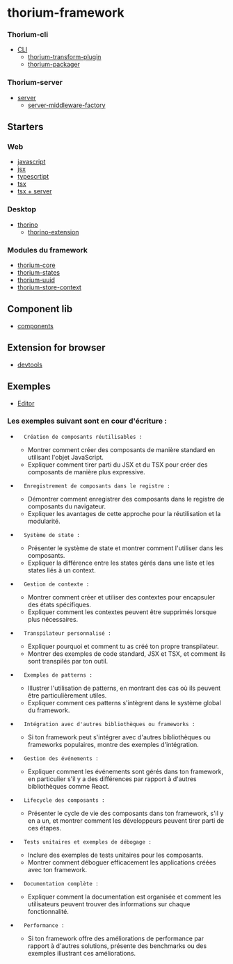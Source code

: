 # thorium-framework

### Thorium-cli
- [CLI](https://github.com/Odyssee-Software/thorium-cli)
    - [thorium-transform-plugin](https://github.com/Odyssee-Software/thorium-transform-plugin)
    - [thorium-packager](https://github.com/Odyssee-Software/thorium-packager)

### Thorium-server
- [server](https://github.com/Odyssee-Software/thorium-server)
    - [server-middleware-factory](https://github.com/Odyssee-Software/router-middleware-factory)

## Starters

### Web
- [javascript](https://github.com/Odyssee-Software/thorium-framework-javascript-starter)
- [jsx](https://github.com/Odyssee-Software/thorium-framework-jsx-starter)
- [typescrtipt](https://github.com/Odyssee-Software/thorium-framework-typescript-starter)
- [tsx](https://github.com/Odyssee-Software/thorium-framework-tsx-starter)
- [tsx + server](https://github.com/Odyssee-Software/thorium-framework-tsx-server-starter)

### Desktop
- [thorino](https://github.com/Odyssee-Software/thorino-starter)
    - [thorino-extension](https://github.com/Odyssee-Software/thorino-ipc-extension)

### Modules du framework
- [thorium-core](https://github.com/Odyssee-Software/thorium-core)
- [thorium-states](https://github.com/Odyssee-Software/thorium-states)
- [thorium-uuid](https://github.com/Odyssee-Software/thorium-uuid)
- [thorium-store-context](https://github.com/Odyssee-Software/thorium-store-context)

## Component lib
- [components](https://github.com/Odyssee-Software/thorium-components)

## Extension for browser
- [devtools](https://github.com/Odyssee-Software/thorium-devtool)

## Exemples
- [Editor](https://github.com/Odyssee-Software/editor-sample)

### Les exemples suivant sont en cour d'écriture : 

* 		Création de composants réutilisables :
    * Montrer comment créer des composants de manière standard en utilisant l'objet JavaScript.
    * Expliquer comment tirer parti du JSX et du TSX pour créer des composants de manière plus expressive.
* 		Enregistrement de composants dans le registre :
    * Démontrer comment enregistrer des composants dans le registre de composants du navigateur.
    * Expliquer les avantages de cette approche pour la réutilisation et la modularité.
* 		Système de state :
    * Présenter le système de state et montrer comment l'utiliser dans les composants.
    * Expliquer la différence entre les states gérés dans une liste et les states liés à un context.
* 		Gestion de contexte :
    * Montrer comment créer et utiliser des contextes pour encapsuler des états spécifiques.
    * Expliquer comment les contextes peuvent être supprimés lorsque plus nécessaires.
* 		Transpilateur personnalisé :
    * Expliquer pourquoi et comment tu as créé ton propre transpilateur.
    * Montrer des exemples de code standard, JSX et TSX, et comment ils sont transpilés par ton outil.
* 		Exemples de patterns :
    * Illustrer l'utilisation de patterns, en montrant des cas où ils peuvent être particulièrement utiles.
    * Expliquer comment ces patterns s'intègrent dans le système global du framework.
* 		Intégration avec d'autres bibliothèques ou frameworks :
    * Si ton framework peut s'intégrer avec d'autres bibliothèques ou frameworks populaires, montre des exemples d'intégration.
* 		Gestion des événements :
    * Expliquer comment les événements sont gérés dans ton framework, en particulier s'il y a des différences par rapport à d'autres bibliothèques comme React.
* 		Lifecycle des composants :
    * Présenter le cycle de vie des composants dans ton framework, s'il y en a un, et montrer comment les développeurs peuvent tirer parti de ces étapes.
* 		Tests unitaires et exemples de débogage :
    * Inclure des exemples de tests unitaires pour les composants.
    * Montrer comment déboguer efficacement les applications créées avec ton framework.
* 		Documentation complète :
    * Expliquer comment la documentation est organisée et comment les utilisateurs peuvent trouver des informations sur chaque fonctionnalité.
* 		Performance :
    * Si ton framework offre des améliorations de performance par rapport à d'autres solutions, présente des benchmarks ou des exemples illustrant ces améliorations.